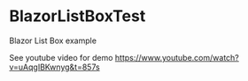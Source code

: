 # BlazorListBoxTest
Blazor List Box example

See youtube video for demo
https://www.youtube.com/watch?v=uAqgIBKwnyg&t=857s

